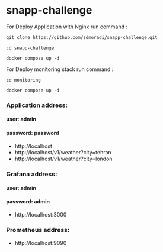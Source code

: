 # snapp-challenge

For Deploy Application with Nginx run command :

````
git clone https://github.com/sdmoradi/snapp-challenge.git

cd snapp-challenge

docker compose up -d
````

For Deploy monitoring stack run command :

````
cd monitoring 

docker compose up -d
````

### Application address:

#### user: admin
#### password: password

- http://localhost
- http://localhost/v1/weather?city=tehran
- http://localhost/v1/weather?city=london

### Grafana address:

#### user: admin
#### password: admin

- http://localhost:3000

### Prometheus address:

- http://localhost:9090